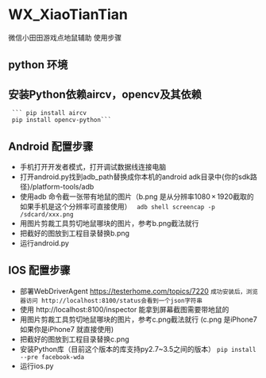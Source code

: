 # WX_XiaoTianTian
微信小田田游戏点地鼠辅助
使用步骤
## python 环境
## 安装Python依赖aircv，opencv及其依赖
     ``` pip install aircv
     pip install opencv-python```
## Android 配置步骤
- 手机打开开发者模式，打开调试数据线连接电脑
- 打开android.py找到adb_path替换成你本机的android adk目录中{你的sdk路径}/platform-tools/adb
- 使用adb 命令截一张带有地鼠的图片（b.png 是从分辨率1080 × 1920截取的如果手机是这个分辨率可直接使用）
    ``` adb shell screencap -p /sdcard/xxx.png```
- 用图片剪裁工具剪切地鼠哪块的图片，参考b.png截法就行
- 把截好的图放到工程目录替换b.png
- 运行android.py

## IOS 配置步骤
- 部署WebDriverAgent https://testerhome.com/topics/7220
    ```成功安装后，浏览器访问 http://localhost:8100/status会看到一个json字符串```
- 使用 http://localhost:8100/inspector 能拿到屏幕截图需要带地鼠的
- 用图片剪裁工具剪切地鼠哪块的图片，参考c.png截法就行 (c.png 是iPhone7 如果你是iPhone7 就直接使用)
- 把截好的图放到工程目录替换c.png
- 安装Python库（目前这个版本的库支持py2.7~3.5之间的版本）
   ```pip install --pre facebook-wda```
- 运行ios.py


